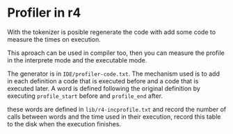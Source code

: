 # Profiler in r4

With the tokenizer is posible regenerate the code with add some code to measure the times on execution.

This aproach can be used in compiler too, then you can measure the profile in the interprete mode and the executable mode.

The generator is in `IDE/profiler-code.txt`. The mechanism used is to add in each definition a code that is executed before and a code that is executed later.  A word is defined following the original definition by executing `profile_start` before and `profile_end` after.

these words are defined in `lib/r4-incprofile.txt` and record the number of calls between words and the time used in their execution, record this table to the disk when the execution finishes.

